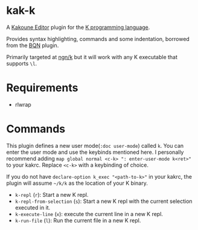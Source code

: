 # kak-k
A [Kakoune Editor](https://kakoune.org) plugin for the [K programming language](https://k.miraheze.org).

Provides syntax highlighting, commands and some indentation, borrowed from the [BQN](https://github.com/mlochbaum/BQN) plugin.

Primarily targeted at [ngn/k](https://codeberg.org/ngn/k) but it will work with any K executable that supports `\l`.

# Requirements
- rlwrap

# Commands
This plugin defines a new user mode(`:doc user-mode`) called `k`. You can enter the user mode and use the keybinds mentioned here.
I personally recommend adding `map global normal <c-k> ": enter-user-mode k<ret>"` to your kakrc. Replace `<c-k>` with a keybinding of choice.

If you do not have `declare-option k_exec "<path-to-k>"` in your kakrc, the plugin will assume `~/k/k` as the location of your K binary. 

- `k-repl` (`r`): Start a new K repl.
- `k-repl-from-selection` (`s`): Start a new K repl with the current selection executed in it.
- `k-execute-line` (`x`): execute the current line in a new K repl.
- `k-run-file` (`l`): Run the current file in a new K repl.
